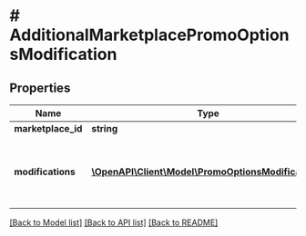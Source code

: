 # # AdditionalMarketplacePromoOptionsModification

## Properties

Name | Type | Description | Notes
------------ | ------------- | ------------- | -------------
**marketplace_id** | **string** |  | [optional]
**modifications** | [**\OpenAPI\Client\Model\PromoOptionsModification[]**](PromoOptionsModification.md) | Promo package modifications to be applied on additional marketplace. | [optional]

[[Back to Model list]](../../README.md#models) [[Back to API list]](../../README.md#endpoints) [[Back to README]](../../README.md)

